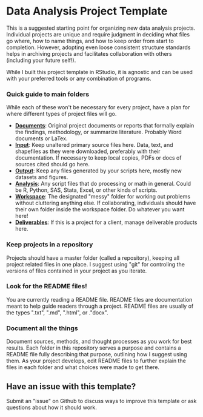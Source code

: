 # Data Analysis Project Template

This is a suggested starting point for organizing new data analysis projects. Individual projects are unique and require judgment in deciding what files go where, how to name things, and how to keep order from start to completion. However, adopting even loose consistent structure standards helps in archiving projects and facilitates collaboration with others (including your future self!).

While I built this project template in RStudio, it is agnostic and can be used with your preferred tools or any combination of programs.

### Quick guide to main folders

While each of these won't be necessary for every project, have a plan for where different types of project files will go.

* [**Documents**](documents/README.md): Original project documents or reports that formally explain the findings, methodology, or summarize literature. Probably Word documents or LaTex.
* [**Input**](input/README.md): Keep unaltered primary source files here. Data, text, and shapefiles as they were downloaded, preferably with their documentation. If necessary to keep local copies, PDFs or docs of sources cited should go here.
* [**Output**](output/README.md): Keep any files generated by your scripts here, mostly new datasets and figures.
* [**Analysis**](analysis/README.md): Any script files that do processing or math in general. Could be R, Python, SAS, Stata, Excel, or other kinds of scripts.
* [**Workspace**](workspace/README.md): The designated "messy" folder for working out problems without cluttering anything else. If collaborating, individuals should have their own folder inside the workspace folder. Do whatever you want here!
* [**Deliverables**](deliverables/README.md): If this is a project for a client, manage deliverable products here.

### Keep projects in a repository
Projects should have a master folder (called a repository), keeping all project related files in one place. I suggest using "git" for controling the versions of files contained in your project as you iterate.

### Look for the README files!
You are currently reading a README file. README files are documentation meant to help guide readers through a project. README files are usually of the types ".txt", ".md", ".html", or ."docx".

### Document all the things
Document sources, methods, and thought processes as you work for best results. Each folder in this repository serves a purpose and contains a README file fully describing that purpose, outlining how I suggest using them. As your project develops, edit README files to further explain the files in each folder and what choices were made to get there.

## Have an issue with this template?

Submit an "issue" on Github to discuss ways to improve this template or ask questions about how it should work.